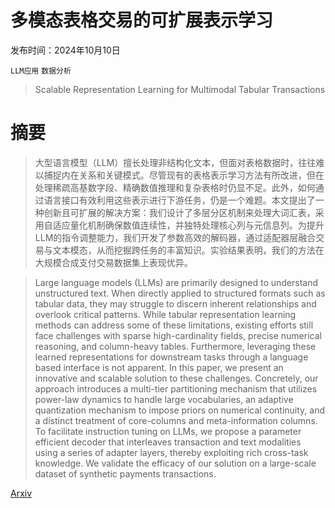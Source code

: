 # 多模态表格交易的可扩展表示学习

发布时间：2024年10月10日

`LLM应用` `数据分析`

> Scalable Representation Learning for Multimodal Tabular Transactions

# 摘要

> 大型语言模型（LLM）擅长处理非结构化文本，但面对表格数据时，往往难以捕捉内在关系和关键模式。尽管现有的表格表示学习方法有所改进，但在处理稀疏高基数字段、精确数值推理和复杂表格时仍显不足。此外，如何通过语言接口有效利用这些表示进行下游任务，仍是一个难题。本文提出了一种创新且可扩展的解决方案：我们设计了多层分区机制来处理大词汇表，采用自适应量化机制确保数值连续性，并独特处理核心列与元信息列。为提升LLM的指令调整能力，我们开发了参数高效的解码器，通过适配器层融合交易与文本模态，从而挖掘跨任务的丰富知识。实验结果表明，我们的方法在大规模合成支付交易数据集上表现优异。

> Large language models (LLMs) are primarily designed to understand unstructured text. When directly applied to structured formats such as tabular data, they may struggle to discern inherent relationships and overlook critical patterns. While tabular representation learning methods can address some of these limitations, existing efforts still face challenges with sparse high-cardinality fields, precise numerical reasoning, and column-heavy tables. Furthermore, leveraging these learned representations for downstream tasks through a language based interface is not apparent. In this paper, we present an innovative and scalable solution to these challenges. Concretely, our approach introduces a multi-tier partitioning mechanism that utilizes power-law dynamics to handle large vocabularies, an adaptive quantization mechanism to impose priors on numerical continuity, and a distinct treatment of core-columns and meta-information columns. To facilitate instruction tuning on LLMs, we propose a parameter efficient decoder that interleaves transaction and text modalities using a series of adapter layers, thereby exploiting rich cross-task knowledge. We validate the efficacy of our solution on a large-scale dataset of synthetic payments transactions.

[Arxiv](https://arxiv.org/abs/2410.07851)